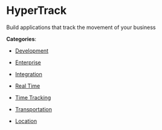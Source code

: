 # HyperTrack

Build applications that track the movement of your business

**Categories**:

- [Development](https://github/apis-list/apis-list#development)

- [Enterprise](https://github/apis-list/apis-list#enterprise)

- [Integration](https://github/apis-list/apis-list#integration)

- [Real Time](https://github/apis-list/apis-list#real-time)

- [Time Tracking](https://github/apis-list/apis-list#time-tracking)

- [Transportation](https://github/apis-list/apis-list#transportation)

- [Location](https://github/apis-list/apis-list#location)




